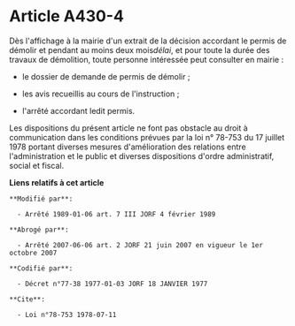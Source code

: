 # Article A430-4

Dès l'affichage à la mairie d'un extrait de la décision accordant le permis de démolir et pendant au moins deux mois*délai*,
et pour toute la durée des travaux de démolition, toute personne intéressée peut consulter en mairie :

- le dossier de demande de permis de démolir ;

- les avis recueillis au cours de l'instruction ;

- l'arrêté accordant ledit permis.

Les dispositions du présent article ne font pas obstacle au droit à communication dans les conditions prévues par la loi n°
78-753 du 17 juillet 1978 portant diverses mesures d'amélioration des relations entre l'administration et le public et
diverses dispositions d'ordre administratif, social et fiscal.

**Liens relatifs à cet article**

	**Modifié par**:

	  - Arrêté 1989-01-06 art. 7 III JORF 4 février 1989

	**Abrogé par**:

	  - Arrêté 2007-06-06 art. 2 JORF 21 juin 2007 en vigueur le 1er octobre 2007

	**Codifié par**:

	  - Décret n°77-38 1977-01-03 JORF 18 JANVIER 1977

	**Cite**:

	  - Loi n°78-753 1978-07-11
